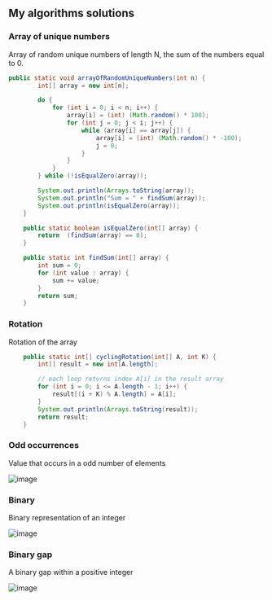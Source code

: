 ##   My algorithms solutions


###   Array of unique numbers

  Array of random unique numbers of length N, the sum of the numbers equal to 0.

```java
public static void arrayOfRandomUniqueNumbers(int n) {
        int[] array = new int[n];

        do {
            for (int i = 0; i < n; i++) {
                array[i] = (int) (Math.random() * 100);
                for (int j = 0; j < i; j++) {
                    while (array[i] == array[j]) {
                        array[i] = (int) (Math.random() * -100);
                        j = 0;
                    }
                }
            }
        } while (!isEqualZero(array));

        System.out.println(Arrays.toString(array));
        System.out.println("Sum = " + findSum(array));
        System.out.println(isEqualZero(array));
    }

    public static boolean isEqualZero(int[] array) {
        return  (findSum(array) == 0);
    }

    public static int findSum(int[] array) {
        int sum = 0;
        for (int value : array) {
            sum += value;
        }
        return sum;
    }
```
 
  
###   Rotation
  Rotation of the array

```java
    public static int[] cyclingRotation(int[] A, int K) {
        int[] result = new int[A.length];

        // each loop returns index A[i] in the result array
        for (int i = 0; i <= A.length - 1; i++) {
            result[(i + K) % A.length] = A[i];
        }
        System.out.println(Arrays.toString(result));
        return result;
    }
```
 
 
###   Odd occurrences
  Value that occurs in a odd number of elements
  
  ![image](https://user-images.githubusercontent.com/76003029/132076172-1c64c1ef-5a3b-4e09-8fca-b0d7665f98b5.png)
  

###   Binary
  Binary representation of an integer
 
 ![image](https://user-images.githubusercontent.com/76003029/131583130-200b8a4d-7de5-4a19-a40e-8210dd7e908f.png)
 
 
###   Binary gap 
  A binary gap within a positive integer
 
 ![image](https://user-images.githubusercontent.com/76003029/131582293-ec604123-a672-4364-9732-0c4004265a21.png)


 

